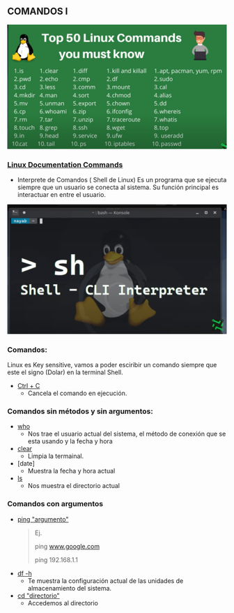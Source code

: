## COMANDOS I

![](comandos.jpg)

### [Linux Documentation Commands](https://linux.die.net/)

- Interprete de Comandos ( Shell de Linux)
Es un programa que se ejecuta siempre que un usuario se conecta al sistema.
Su función principal es interactuar en entre el usuario.

![](interprete-de-comandos.jpg)

### Comandos:
Linux es Key sensitive, vamos a poder esciribir un comando siempre que este el signo
(Dolar) en la terminal Shell.

- [Ctrl + C]() 
    * Cancela el comando en ejecución. 

### Comandos sin métodos y sin argumentos:
- [who]()
    * Nos trae el usuario actual del sistema, el método de conexión que se esta usando
     y la fecha y hora
- [clear]()
    * Limpia la termainal.
- [date]
    * Muestra la fecha y hora actual
- [ls]()
    * Nos muestra el directorio actual

### Comandos con argumentos
- [ping "argumento"]()
    > Ej.
    > 
    > ping www.google.com
    >
    > ping 192.168.1.1
- [df -h]()
    * Te muestra la configuración actual de las unidades de almacenamiento del sistema. 
- [cd "directorio"]()
    * Accedemos al directorio
